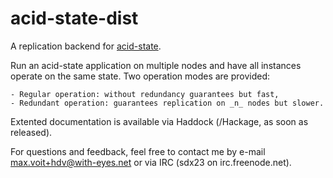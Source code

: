 # acid-state-dist

A replication backend for
[acid-state](http://github.com/acid-state/acid-state "acid-state").

Run an acid-state application on multiple nodes and have all instances operate
on the same state.
Two operation modes are provided:

	- Regular operation: without redundancy guarantees but fast,
	- Redundant operation: guarantees replication on _n_ nodes but slower.

Extented documentation is available via Haddock (/Hackage, as soon as released).

For questions and feedback, feel free to contact me by e-mail
<max.voit+hdv@with-eyes.net> or via IRC (sdx23 on irc.freenode.net).

